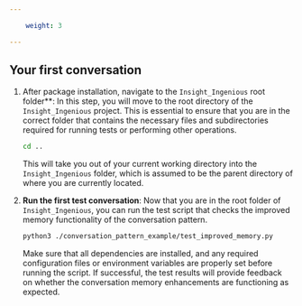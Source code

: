 ```yaml
---

    weight: 3

---
```


## Your first conversation

1.  After package installation, navigate to the `Insight_Ingenious` root folder**:
    In this step, you will move to the root directory of the `Insight_Ingenious` project. This is essential to ensure that you are in the correct folder that contains the necessary files and subdirectories required for running tests or performing other operations.

    ```bash
    cd ..
    ```

    This will take you out of your current working directory into the `Insight_Ingenious` folder, which is assumed to be the parent directory of where you are currently located.

2. **Run the first test conversation**:
    Now that you are in the root folder of `Insight_Ingenious`, you can run the test script that checks the improved memory functionality of the conversation pattern.

    ```bash
    python3 ./conversation_pattern_example/test_improved_memory.py
    ```

    Make sure that all dependencies are installed, and any required configuration files or environment variables are properly set before running the script. If successful, the test results will provide feedback on whether the conversation memory enhancements are functioning as expected.
